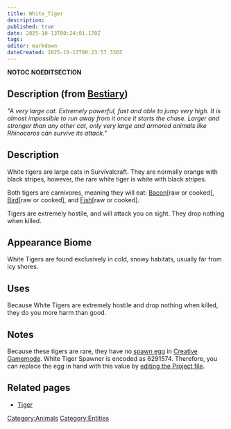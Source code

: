 ```yaml
---
title: White_Tiger
description: 
published: true
date: 2025-10-13T00:24:01.170Z
tags: 
editor: markdown
dateCreated: 2025-10-13T00:23:57.330Z
---
```


__NOTOC__ __NOEDITSECTION__

## Description (from [Bestiary](Bestiary "wikilink"))

*"A very large cat. Extremely powerful, fast and able to jump very high.
It is almost impossible to run away from it once it starts the chase.
Larger and stronger than any other cat, only very large and armored
animals like Rhinoceros can survive its attack."*

## Description

White tigers are large cats in Survivalcraft. They are normally orange
with black stripes, however, the rare white tiger is white with black
stripes.

Both tigers are carnivores, meaning they will eat:
[Bacon](Raw_Bacon "wikilink")\[raw or cooked\],
[Bird](Raw_Bird "wikilink")\[raw or cooked\], and
[Fish](Raw_fish "wikilink")\[raw or cooked\].

Tigers are extremely hostile, and will attack you on sight. They drop
nothing when killed.

## Appearance Biome

White Tigers are found exclusively in cold, snowy habitats, usually far
from icy shores.

## Uses

Because White Tigers are extremely hostile and drop nothing when killed,
they do you more harm than good.

## Notes

Because these tigers are rare, they have no [spawn
egg](Creative_Eggs "wikilink") in [Creative
Gamemode](Creative_Gamemode "wikilink"). White Tiger Spawner is encoded
as 6291574. Therefore, you can replace the egg in hand with this value
by [editing the Project file](Hacking_The_Project_File "wikilink").

## Related pages

  - [Tiger](Tiger "wikilink")

[Category:Animals](Category:Animals "wikilink")
[Category:Entities](Category:Entities "wikilink")